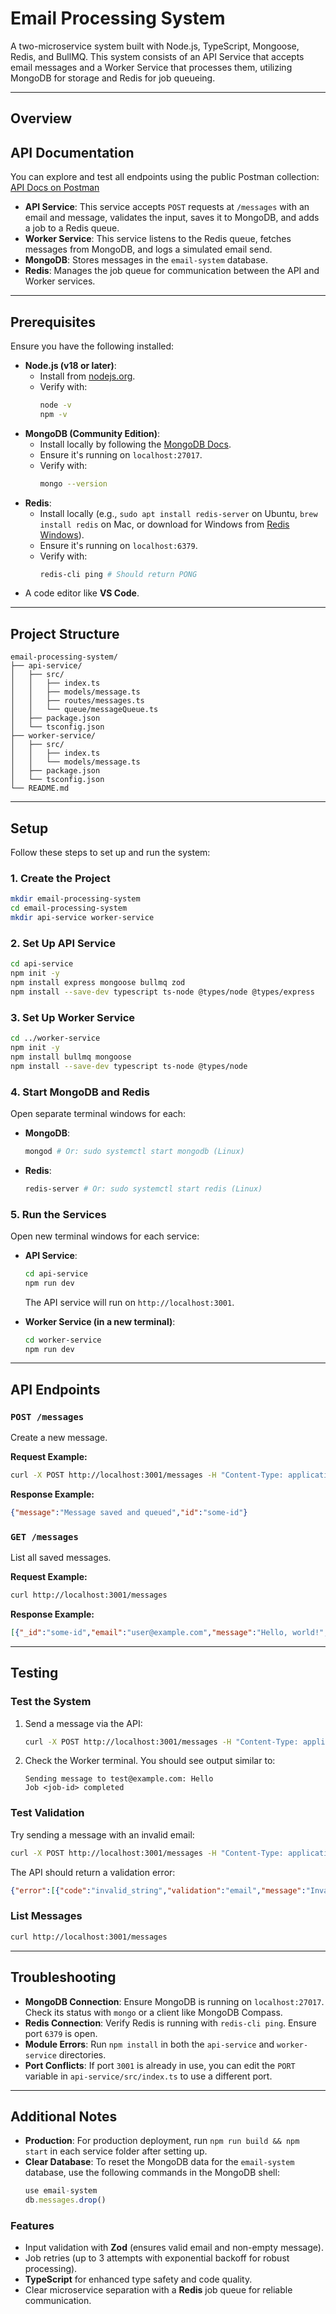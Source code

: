 # Email Processing System

A two-microservice system built with Node.js, TypeScript, Mongoose, Redis, and BullMQ. This system consists of an API Service that accepts email messages and a Worker Service that processes them, utilizing MongoDB for storage and Redis for job queueing.

-----

## Overview

## API Documentation

You can explore and test all endpoints using the public Postman collection:
[API Docs on Postman](https://documenter.getpostman.com/view/29992846/2sB34mjJYS)

  * **API Service**: This service accepts `POST` requests at `/messages` with an email and message, validates the input, saves it to MongoDB, and adds a job to a Redis queue.
  * **Worker Service**: This service listens to the Redis queue, fetches messages from MongoDB, and logs a simulated email send.
  * **MongoDB**: Stores messages in the `email-system` database.
  * **Redis**: Manages the job queue for communication between the API and Worker services.

-----

## Prerequisites

Ensure you have the following installed:

  * **Node.js (v18 or later)**:
      * Install from [nodejs.org](https://nodejs.org/).
      * Verify with:
        ```bash
        node -v
        npm -v
        ```
  * **MongoDB (Community Edition)**:
      * Install locally by following the [MongoDB Docs](https://docs.mongodb.com/manual/installation/).
      * Ensure it's running on `localhost:27017`.
      * Verify with:
        ```bash
        mongo --version
        ```
  * **Redis**:
      * Install locally (e.g., `sudo apt install redis-server` on Ubuntu, `brew install redis` on Mac, or download for Windows from [Redis Windows](https://www.google.com/search?q=https://github.com/microsoftarchive/redis/releases)).
      * Ensure it's running on `localhost:6379`.
      * Verify with:
        ```bash
        redis-cli ping # Should return PONG
        ```
  * A code editor like **VS Code**.

-----

## Project Structure

```
email-processing-system/
├── api-service/
│   ├── src/
│   │   ├── index.ts
│   │   ├── models/message.ts
│   │   ├── routes/messages.ts
│   │   └── queue/messageQueue.ts
│   ├── package.json
│   └── tsconfig.json
├── worker-service/
│   ├── src/
│   │   ├── index.ts
│   │   └── models/message.ts
│   ├── package.json
│   └── tsconfig.json
└── README.md
```
<!-- Screenshot suggestion: Attach a screenshot of the folder structure here -->

-----

## Setup

<!-- Screenshot suggestion: Add screenshots for MongoDB/Redis running, and service startup here -->

Follow these steps to set up and run the system:

### 1\. Create the Project

```bash
mkdir email-processing-system
cd email-processing-system
mkdir api-service worker-service
```

### 2\. Set Up API Service

```bash
cd api-service
npm init -y
npm install express mongoose bullmq zod
npm install --save-dev typescript ts-node @types/node @types/express
```

### 3\. Set Up Worker Service

```bash
cd ../worker-service
npm init -y
npm install bullmq mongoose
npm install --save-dev typescript ts-node @types/node
```

### 4\. Start MongoDB and Redis

Open separate terminal windows for each:

  * **MongoDB**:
    ```bash
    mongod # Or: sudo systemctl start mongodb (Linux)
    ```
  * **Redis**:
    ```bash
    redis-server # Or: sudo systemctl start redis (Linux)
    ```

### 5\. Run the Services

Open new terminal windows for each service:

  * **API Service**:

    ```bash
    cd api-service
    npm run dev
    ```

    The API service will run on `http://localhost:3001`.

  * **Worker Service (in a new terminal)**:

    ```bash
    cd worker-service
    npm run dev
    ```

-----

## API Endpoints

<!-- Screenshot suggestion: Attach screenshots of Postman requests and responses for each endpoint below -->

### `POST /messages`

Create a new message.

**Request Example:**

```bash
curl -X POST http://localhost:3001/messages -H "Content-Type: application/json" -d '{"email":"user@example.com","message":"Hello, world!"}'
```

**Response Example:**

```json
{"message":"Message saved and queued","id":"some-id"}
```

### `GET /messages`

List all saved messages.

**Request Example:**

```bash
curl http://localhost:3001/messages
```

**Response Example:**

```json
[{"_id":"some-id","email":"user@example.com","message":"Hello, world!","createdAt":"2025-07-23T..."}]
```

-----

## Testing

<!-- Screenshot suggestion: Attach screenshots of terminal output for successful processing and validation errors here -->

### Test the System

1.  Send a message via the API:
    ```bash
    curl -X POST http://localhost:3001/messages -H "Content-Type: application/json" -d '{"email":"test@example.com","message":"Hello"}'
    ```
2.  Check the Worker terminal. You should see output similar to:
    ```
    Sending message to test@example.com: Hello
    Job <job-id> completed
    ```

### Test Validation

Try sending a message with an invalid email:

```bash
curl -X POST http://localhost:3001/messages -H "Content-Type: application/json" -d '{"email":"invalid","message":"Hello"}'
```

The API should return a validation error:

```json
{"error":[{"code":"invalid_string","validation":"email","message":"Invalid email","path":["email"]}]}
```

### List Messages

```bash
curl http://localhost:3001/messages
```

-----

## Troubleshooting

  * **MongoDB Connection**: Ensure MongoDB is running on `localhost:27017`. Check its status with `mongo` or a client like MongoDB Compass.
  * **Redis Connection**: Verify Redis is running with `redis-cli ping`. Ensure port `6379` is open.
  * **Module Errors**: Run `npm install` in both the `api-service` and `worker-service` directories.
  * **Port Conflicts**: If port `3001` is already in use, you can edit the `PORT` variable in `api-service/src/index.ts` to use a different port.

-----

## Additional Notes

  * **Production**: For production deployment, run `npm run build && npm start` in each service folder after setting up.
  * **Clear Database**: To reset the MongoDB data for the `email-system` database, use the following commands in the MongoDB shell:
    ```javascript
    use email-system
    db.messages.drop()
    ```

### Features

  * Input validation with **Zod** (ensures valid email and non-empty message).
  * Job retries (up to 3 attempts with exponential backoff for robust processing).
  * **TypeScript** for enhanced type safety and code quality.
  * Clear microservice separation with a **Redis** job queue for reliable communication.